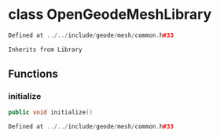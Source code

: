# class OpenGeodeMeshLibrary

```cpp
Defined at ../../include/geode/mesh/common.h#33
```

```cpp
Inherits from Library
```



## Functions

### initialize

```cpp
public void initialize()
```

```cpp
Defined at ../../include/geode/mesh/common.h#33
```




